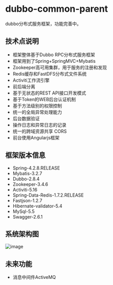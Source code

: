# dubbo-common-parent
dubbo分布式服务框架，功能完善中。

技术点说明
--------
<ul>
<li>框架整体基于Dubbo RPC分布式服务框架</li>
<li>框架用到了Spring+SpringMVC+Mybatis</li>
<li>Zookeeper高可用集群，用于服务的注册和发现</li>
<li>Redis缓存和FastDFS分布式文件系统</li>
<li>Activiti工作流引擎</li>
<li>前后端分离</li>
<li>基于无状态的REST API接口开发模式</li>
<li>基于Token的WEB后台认证机制</li>
<li>基于方法级别的权限控制</li>
<li>统一的全局异常处理能力</li>
<li>后台数据验证</li>
<li>操作日志和异常日志的记录</li>
<li>统一的跨域资源共享 CORS</li>
<li>前台使用Angularjs框架</li>
</ul>

框架版本信息
--------
<ul>
<li>Spring-4.2.8.RELEASE</li>
<li>Mybatis-3.2.7</li>
<li>Dubbo-2.8.4</li>
<li>Zookeeper-3.4.6</li>
<li>Activiti-5.16</li>
<li>Spring-Data-Redis-1.7.2.RELEASE</li>
<li>Fastjson-1.2.7</li>
<li>Hibernate-validator-5.4</li>
<li>MySql-5.5</li>
<li>Swagger-2.6.1</li>
</ul>

系统架构图
--------
![image](https://github.com/zhaoml529/dubbo-common-parent/blob/master/dubbo-web-html/src/main/webapp/images/dubbo.png)

未来功能
--------
<ul>
<li>消息中间件ActiveMQ</li>
</ul>
